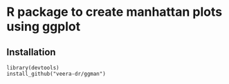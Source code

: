 


# R package to create manhattan plots using ggplot 

## Installation

```
library(devtools)
install_github("veera-dr/ggman")
```